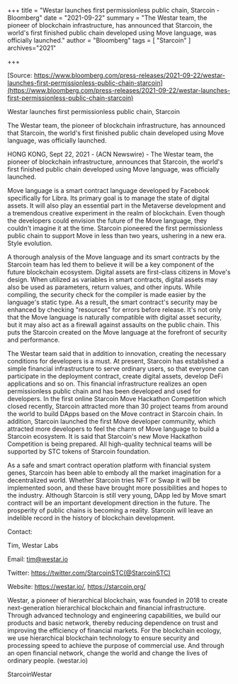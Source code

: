 +++
title = "Westar launches first permissionless public chain, Starcoin - Bloomberg"
date = "2021-09-22"
summary = "The Westar team, the pioneer of blockchain infrastructure, has announced that Starcoin, the world's first finished public chain developed using Move language, was officially launched."
author = "Bloomberg"
tags = [
    "Starcoin"
]
archives="2021"

+++

[Source: https://www.bloomberg.com/press-releases/2021-09-22/westar-launches-first-permissionless-public-chain-starcoin](https://www.bloomberg.com/press-releases/2021-09-22/westar-launches-first-permissionless-public-chain-starcoin)

Westar launches first permissionless public chain, Starcoin

The Westar team, the pioneer of blockchain infrastructure, has announced that
Starcoin, the world's first finished public chain developed using Move
language, was officially launched.

HONG KONG, Sept 22, 2021 - (ACN Newswire) - The Westar team, the pioneer of
blockchain infrastructure, announces that Starcoin, the world's first
finished public chain developed using Move language, was officially launched.

Move language is a smart contract language developed by Facebook specifically
for Libra. Its primary goal is to manage the state of digital assets. It will
also play an essential part in the Metaverse development and a tremendous
creative experiment in the realm of blockchain. Even though the developers
could envision the future of the Move language, they couldn't imagine it
at the time. Starcoin pioneered the first permissionless public chain to
support Move in less than two years, ushering in a new era. Style evolution.

A thorough analysis of the Move language and its smart contracts by the
Starcoin team has led them to believe it will be a key component of the future
blockchain ecosystem. Digital assets are first-class citizens in Move's
design. When utilized as variables in smart contracts, digital assets may also
be used as parameters, return values, and other inputs. While compiling, the
security check for the compiler is made easier by the language's static
type. As a result, the smart contract's security may be enhanced by
checking "resources" for errors before release. It's not only
that the Move language is naturally compatible with digital asset security,
but it may also act as a firewall against assaults on the public chain. This
puts the Starcoin created on the Move language at the forefront of security
and performance.

The Westar team said that in addition to innovation, creating the necessary
conditions for developers is a must. At present, Starcoin has established a
simple financial infrastructure to serve ordinary users, so that everyone can
participate in the deployment contract, create digital assets, develop DeFi
applications and so on. This financial infrastructure realizes an open
permissionless public chain and has been developed and used for developers. In
the first online Starcoin Move Hackathon Competition which closed recently,
Starcoin attracted more than 30 project teams from around the world to build
DApps based on the Move contract in Starcoin chain. In addition, Starcoin
launched the first Move developer community, which attracted more developers
to feel the charm of Move language to build a Starcoin ecosystem. It is said
that Starcoin's new Move Hackathon Competition is being prepared. All
high-quality technical teams will be supported by STC tokens of Starcoin
foundation.

As a safe and smart contract operation platform with financial system genes,
Starcoin has been able to embody all the market imagination for a
decentralized world. Whether Starcoin tries NFT or Swap it will be implemented
soon, and these have brought more possibilities and hopes to the industry.
Although Starcoin is still very young, DApp led by Move smart contract will be
an important development direction in the future. The prosperity of public
chains is becoming a reality. Starcoin will leave an indelible record in the
history of blockchain development.

Contact:

Tim, Westar Labs

Email: tim@westar.io

Twitter: https://twitter.com/StarcoinSTC(@StarcoinSTC)

Website: https://westar.io/, https://starcoin.org/

Westar, a pioneer of hierarchical blockchain, was founded in 2018 to create
next-generation hierarchical blockchain and financial infrastructure. Through
advanced technology and engineering capabilities, we build our products and
basic network, thereby reducing dependence on trust and improving the
efficiency of financial markets. For the blockchain ecology, we use
hierarchical blockchain technology to ensure security and processing speed to
achieve the purpose of commercial use. And through an open financial network,
change the world and change the lives of ordinary people. (westar.io)

StarcoinWestar
